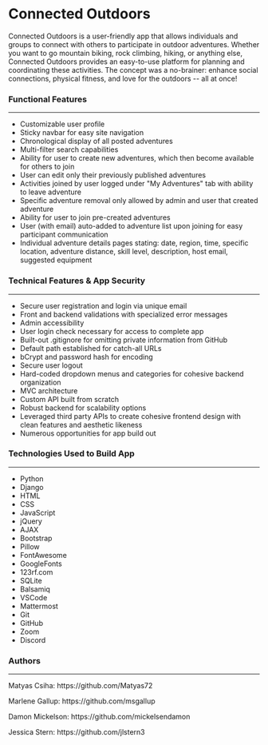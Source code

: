 <h1>Connected Outdoors</h1>
Connected Outdoors is a user-friendly app that allows individuals and groups to connect with others to participate in outdoor adventures.  Whether you want to go mountain biking, rock climbing, hiking, or anything else, Connected Outdoors provides an easy-to-use platform for planning and coordinating these activities.  The concept was a no-brainer: enhance social connections, physical fitness, and love for the outdoors -- all at once!

<h3>Functional Features</h3>
<hr>
<ul>
  <li>Customizable user profile</li>
  <li>Sticky navbar for easy site navigation</li>
  <li>Chronological display of all posted adventures</li>
  <li>Multi-filter search capabilities</li>
  <li>Ability for user to create new adventures, which then become available for others to join</li>
  <li>User can edit only their previously published adventures</li>
  <li>Activities joined by user logged under "My Adventures" tab with ability to leave adventure</li>
  <li>Specific adventure removal only allowed by admin and user that created adventure</li>
  <li>Ability for user to join pre-created adventures</li>
  <li>User (with email) auto-added to adventure list upon joining for easy participant communication</li>
  <li>Individual adventure details pages stating: date, region, time, specific location, adventure distance, 
    skill level, description, host email, suggested equipment</li>
</ul>

<h3>Technical Features & App Security</h3>
<hr>
<ul>
  <li>Secure user registration and login via unique email</li>
  <li>Front and backend validations with specialized error messages</li>
  <li>Admin accessibility</li>
  <li>User login check necessary for access to complete app</li>
  <li>Built-out .gitignore for omitting private information from GitHub</li>
  <li>Default path established for catch-all URLs</li>
  <li>bCrypt and password hash for encoding</li>
  <li>Secure user logout</li>
  <li>Hard-coded dropdown menus and categories for cohesive backend organization</li>
  <li>MVC architecture</li>
  <li>Custom API built from scratch</li> 
  <li>Robust backend for scalability options</li>
  <li>Leveraged third party APIs to create cohesive frontend design with clean features and aesthetic likeness</li>
  <li>Numerous opportunities for app build out</li>
</ul>
    
<h3>Technologies Used to Build App</h3>
<hr>
<ul>
  <li>Python</li>
  <li>Django</li>
  <li>HTML</li>
  <li>CSS</li>
  <li>JavaScript</li>
  <li>jQuery</li>
  <li>AJAX</li>
  <li>Bootstrap</li>
  <li>Pillow</li>
  <li>FontAwesome</li>
  <li>GoogleFonts</li>
  <li>123rf.com</li>
  <li>SQLite</li>
  <li>Balsamiq</li>
  <li>VSCode</li>
  <li>Mattermost</li>
  <li>Git</li>
  <li>GitHub</li>
  <li>Zoom</li>
  <li>Discord</li>
</ul>

<!-- <h3>Demo</h3>
<hr> -->

<h3>Authors</h3>
<hr>
<p>Matyas Csiha: https://github.com/Matyas72</p>
<p>Marlene Gallup: https://github.com/msgallup</p>
<p>Damon Mickelson: https://github.com/mickelsendamon</p>
<p>Jessica Stern: https://github.com/jlstern3</p>


